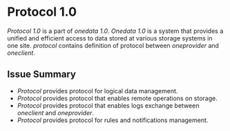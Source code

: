 Protocol 1.0
============

*Protocol 1.0* is a part of *onedata 1.0*. *Onedata 1.0* is a system that provides a unified and efficient access
to data stored at various storage systems in one site. *protocol* contains definition of protocol between 
*oneprovider* and *oneclient*.

Issue Summary
-----

* *Protocol* provides protocol for logical data management.
* *Protocol* provides protocol that enables remote operations on storage.
* *Protocol* provides protocol that enables logs exchange between *oneclient* and *oneprovider*.
* *Protocol* provides protocol for rules and notifications management.